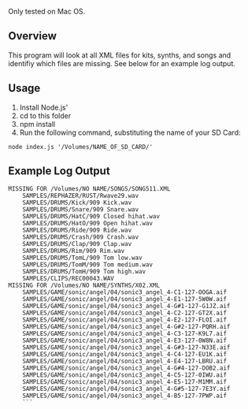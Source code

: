 Only tested on Mac OS. 

## Overview

This program will look at all XML files for kits, synths, and songs and identifiy which files are missing. See below for an example log output.

## Usage

1. Install Node.js'
2. cd to this folder
3. npm install
4. Run the following command, substituting the name of your SD Card:
```
node index.js '/Volumes/NAME_OF_SD_CARD/'
```


## Example Log Output

```
MISSING FOR /Volumes/NO NAME/SONGS/SONG511.XML
    SAMPLES/REPHAZER/RUST/Rwave29.wav
    SAMPLES/DRUMS/Kick/909 Kick.wav
    SAMPLES/DRUMS/Snare/909 Snare.wav
    SAMPLES/DRUMS/HatC/909 Closed hihat.wav
    SAMPLES/DRUMS/HatO/909 Open hihat.wav
    SAMPLES/DRUMS/Ride/909 Ride.wav
    SAMPLES/DRUMS/Crash/909 Crash.wav
    SAMPLES/DRUMS/Clap/909 Clap.wav
    SAMPLES/DRUMS/Rim/909 Rim.wav
    SAMPLES/DRUMS/TomL/909 Tom low.wav
    SAMPLES/DRUMS/TomM/909 Tom medium.wav
    SAMPLES/DRUMS/TomH/909 Tom high.wav
    SAMPLES/CLIPS/REC00043.WAV
MISSING FOR /Volumes/NO NAME/SYNTHS/X02.XML
    SAMPLES/GAME/sonic/angel/04/sonic3_angel_4-C1-127-OOGA.aif
    SAMPLES/GAME/sonic/angel/04/sonic3_angel_4-E1-127-5W0W.aif
    SAMPLES/GAME/sonic/angel/04/sonic3_angel_4-G#1-127-G1JZ.aif
    SAMPLES/GAME/sonic/angel/04/sonic3_angel_4-C2-127-GT2X.aif
    SAMPLES/GAME/sonic/angel/04/sonic3_angel_4-E2-127-FLOI.aif
    SAMPLES/GAME/sonic/angel/04/sonic3_angel_4-G#2-127-PQRH.aif
    SAMPLES/GAME/sonic/angel/04/sonic3_angel_4-C3-127-K9L7.aif
    SAMPLES/GAME/sonic/angel/04/sonic3_angel_4-E3-127-0W8N.aif
    SAMPLES/GAME/sonic/angel/04/sonic3_angel_4-G#3-127-N33E.aif
    SAMPLES/GAME/sonic/angel/04/sonic3_angel_4-C4-127-EU1K.aif
    SAMPLES/GAME/sonic/angel/04/sonic3_angel_4-E4-127-LBRU.aif
    SAMPLES/GAME/sonic/angel/04/sonic3_angel_4-G#4-127-DOB2.aif
    SAMPLES/GAME/sonic/angel/04/sonic3_angel_4-C5-127-0IWU.aif
    SAMPLES/GAME/sonic/angel/04/sonic3_angel_4-E5-127-M1MM.aif
    SAMPLES/GAME/sonic/angel/04/sonic3_angel_4-G#5-127-7E3Y.aif
    SAMPLES/GAME/sonic/angel/04/sonic3_angel_4-B5-127-7PWP.aif
    ```